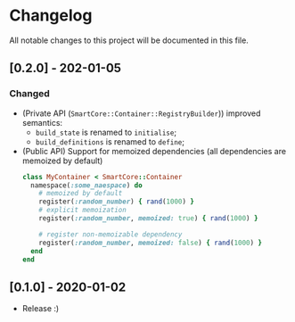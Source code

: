 # Changelog
All notable changes to this project will be documented in this file.

## [0.2.0] - 202-01-05
### Changed
- (Private API (`SmartCore::Container::RegistryBuilder`)) improved semantics:
  - `build_state` is renamed to `initialise`;
  - `build_definitions` is renamed to `define`;
- (Public API) Support for memoized dependencies (all dependencies are memoized by default)
  ```ruby
  class MyContainer < SmartCore::Container
    namespace(:some_naespace) do
      # memoized by default
      register(:random_number) { rand(1000) }
      # explicit memoization
      register(:random_number, memoized: true) { rand(1000) }

      # register non-memoizable dependency
      register(:random_number, memoized: false) { rand(1000) }
    end
  end
  ```

## [0.1.0] - 2020-01-02

- Release :)
